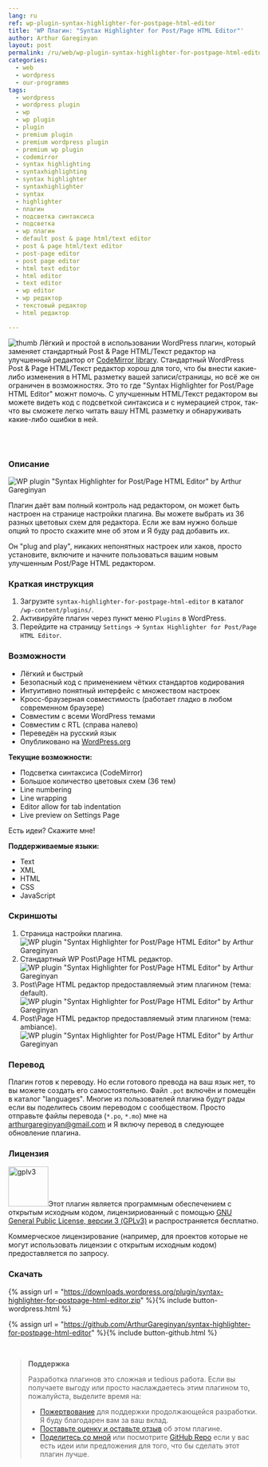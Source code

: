 ```yaml
---
lang: ru
ref: wp-plugin-syntax-highlighter-for-postpage-html-editor
title: 'WP Плагин: "Syntax Highlighter for Post/Page HTML Editor"'
author: Arthur Gareginyan
layout: post
permalink: /ru/web/wp-plugin-syntax-highlighter-for-postpage-html-editor.html
categories:
  - web
  - wordpress
  - our-programms
tags:
  - wordpress
  - wordpress plugin
  - wp
  - wp plugin
  - plugin
  - premium plugin
  - premium wordpress plugin
  - premium wp plugin
  - codemirror
  - syntax highlighting
  - syntaxhighlighting
  - syntax highlighter
  - syntaxhighlighter
  - syntax
  - highlighter
  - плагин
  - подсветка синтаксиса
  - подсветка
  - wp плагин
  - default post & page html/text editor
  - post & page html/text editor
  - post-page editor
  - post page editor
  - html text editor
  - html editor
  - text editor
  - wp editor
  - wp редактор
  - текстовый редактор
  - html редактор

---
```


![thumb](/images/projects/plugins/syntax-highlighter-for-postpage-html-editor/icon.png)
Лёгкий и простой в использовании WordPress плагин, который заменяет стандартный Post & Page HTML/Текст редактор на улучшенный редактор от [CodeMirror library](https://codemirror.net/). Стандартный WordPress Post & Page HTML/Текст редактор хорош для того, что бы внести какие-либо изменения в HTML разметку вашей записи/страницы, но всё же он ограничен в возможностях. Это то где "Syntax Highlighter for Post/Page HTML Editor" можнт помочь. С улучшенным HTML/Текст редактором вы можете видеть код с подсветкой синтаксиса и с нумерацией строк, так-что вы сможете легко читать вашу HTML разметку и обнаруживать какие-либо ошибки в ней.


<br><br>

### Описание

![WP plugin "Syntax Highlighter for Post/Page HTML Editor" by Arthur Gareginyan](/images/projects/plugins/syntax-highlighter-for-postpage-html-editor/banner.png)

Плагин даёт вам полный контроль над редактором, он может быть настроен на странице настройки плагина. Вы можете выбрать из 36 разных цветовых схем для редактора. Если же вам нужно больше опций то просто скажите мне об этом и Я буду рад добавить их.

Он "plug and play", никаких непонятных настроек или хаков, просто установите, включите и начните пользоваться вашим новым улучшенным Post/Page HTML редактором.


### Краткая инструкция

1. Загрузите `syntax-highlighter-for-postpage-html-editor` в каталог `/wp-content/plugins/`.
2. Активируйте плагин через пункт меню `Plugins` в WordPress.
3. Перейдите на страницу `Settings` → `Syntax Highlighter for Post/Page HTML Editor`.


### Возможности

* Лёгкий и быстрый
* Безопасный код с применением чётких стандартов кодирования
* Интуитивно понятный интерфейс с множеством настроек
* Кросс-браузерная совместимость (работает гладко в любом современном браузере)
* Совместим с всеми WordPress темами
* Совместим с RTL (справа налево)
* Переведён на русский язык
* Опубликовано на [WordPress.org](http://wordpess.org/)

**Текущие возможности:**

* Подсветка синтаксиса (CodeMirror)
* Большое количество цветовых схем (36 тем)
* Line numbering
* Line wrapping
* Editor allow for tab indentation
* Live preview on Settings Page

Есть идеи? Скажите мне!

**Поддерживаемые языки:**

* Text
* XML
* HTML
* CSS
* JavaScript


### Скриншоты

1. Страница настройки плагина.
![WP plugin "Syntax Highlighter for Post/Page HTML Editor" by Arthur Gareginyan](/images/projects/plugins/syntax-highlighter-for-postpage-html-editor/screenshot-1.png)
2. Стандартный WP Post\Page HTML редактор.
![WP plugin "Syntax Highlighter for Post/Page HTML Editor" by Arthur Gareginyan](/images/projects/plugins/syntax-highlighter-for-postpage-html-editor/screenshot-2.png)
3. Post\Page HTML редактор предоставляемый этим плагином (тема: default).
![WP plugin "Syntax Highlighter for Post/Page HTML Editor" by Arthur Gareginyan](/images/projects/plugins/syntax-highlighter-for-postpage-html-editor/screenshot-3.png)
4. Post\Page HTML редактор предоставляемый этим плагином (тема: ambiance).
![WP plugin "Syntax Highlighter for Post/Page HTML Editor" by Arthur Gareginyan](/images/projects/plugins/syntax-highlighter-for-postpage-html-editor/screenshot-4.png)


### Перевод

Плагин готов к переводу. Но если готового превода на ваш язык нет, то вы можете создать его самостоятельно. Файл `.pot` включён и помещён в каталог "languages". Многие из пользователей плагина будут рады если вы поделитесь своим переводом с сообществом. Просто отправьте файлы перевода (`*.po`, `*.mo`) мне на arthurgareginyan@gmail.com и Я включу перевод в следующее обновление плагина.


### Лицензия

<img src="/images/gplv3.png" alt="gplv3" width="80" class="alignleft" style="border:none;" />Этот плагин является программным обеспечением с открытым исходным кодом, лицензириованный с помощью <a href="http://www.gnu.org/licenses/gpl-3.0.html" title="GPLv3" target="_blank">GNU General Public License, версии 3 (GPLv3)</a> и распространяется бесплатно.

Коммерческое лицензирование (например, для проектов которые не могут использовать лицензии с открытым исходным кодом) предоставляется по запросу.


### Скачать

{% assign url = "https://downloads.wordpress.org/plugin/syntax-highlighter-for-postpage-html-editor.zip" %}{% include button-wordpress.html %}
    
{% assign url = "https://github.com/ArthurGareginyan/syntax-highlighter-for-postpage-html-editor" %}{% include button-github.html %}


<br>

>**Поддержка**
>
>Разработка плагинов это сложная и tedious работа. Если вы получаете выгоду или просто наслаждаетесь этим плагином то, пожалуйста, выделите время на:
>
>* [Пожертвование](http://www.arthurgareginyan.com/donate.html) для поддержки продолжающейся разработки. Я буду благодарен вам за ваш вклад.
>* [Поставьте оценку и оставьте отзыв](https://wordpress.org/support/view/plugin-reviews/syntax-highlighter-for-postpage-html-editor?rate=5#postform) об этом плагине.
>* [Поделитесь со мной](mailto:arthurgareginyan@gmail.com) или посмотрите [GitHub Repo](https://github.com/ArthurGareginyan/syntax-highlighter-for-postpage-html-editor) если у вас есть идеи или предложения для того, что бы сделать этот плагин лучше.
